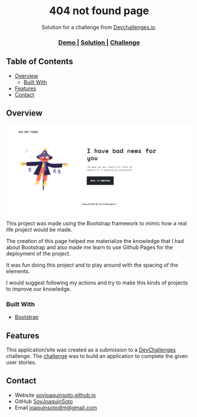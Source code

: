 <!-- Please update value in the {}  -->

<h1 align="center">404 not found page</h1>

<div align="center">
   Solution for a challenge from  <a href="http://devchallenges.io" target="_blank">Devchallenges.io</a>.
</div>

<div align="center">
  <h3>
    <a href="https://soyjoaquinsoto.github.io/proyectos/DevChallenges/Responsive/404-not-found/">
      Demo
    </a>
    <span> | </span>
    <a href="https://github.com/SoyJoaquinSoto/404-not-found-master">
      Solution
    </a>
    <span> | </span>
    <a href="https://devchallenges.io/challenges/wBunSb7FPrIepJZAg0sY">
      Challenge
    </a>
  </h3>
</div>

<!-- TABLE OF CONTENTS -->

## Table of Contents

- [Overview](#overview)
  - [Built With](#built-with)
- [Features](#features)
- [Contact](#contact)

<!-- OVERVIEW -->

## Overview
![screenshot](/assets/demo.png)

This project was made using the Bootstrap framework to mimic how a real life project would be made.

The creation of this page helped me materialize the knowledge that I had about Bootstrap and also made me learn to use Github Pages for the deployment of the project.

It was fun doing this project and to play around with the spacing of the elements.

I would suggest following my actions and try to make this kinds of projects to improve our knowledge.

### Built With

<!-- This section should list any major frameworks that you built your project using. Here are a few examples.-->

- [Bootstrap](https://getbootstrap.com)

## Features

<!-- List the features of your application or follow the template. Don't share the figma file here :) -->

This application/site was created as a submission to a [DevChallenges](https://devchallenges.io/challenges) challenge. The [challenge](https://devchallenges.io/challenges/wBunSb7FPrIepJZAg0sY) was to build an application to complete the given user stories.

## Contact

- Website [soyjoaquinsoto.github.io](https://soyjoaquinsoto.github.io)
- GitHub [SoyJoaquinSoto](https://github.com/SoyJoaquinSoto)
- Email [joaquinsotodlm@gmail.com](mailto:joaquinsotodlm@gmail.com)
